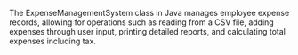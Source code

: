 The ExpenseManagementSystem class in Java manages employee expense records, allowing for operations such as reading from a CSV file, adding expenses through user input, printing detailed reports, and calculating total expenses including tax.






